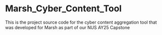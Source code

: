 # Marsh_Cyber_Content_Tool
This is the project source code for the cyber content aggregation tool that was developed for Marsh as part of our NUS AY25 Capstone
